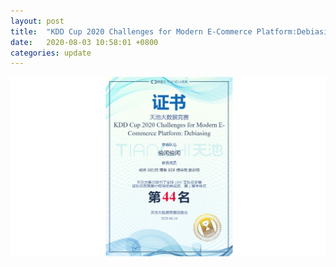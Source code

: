 ```yaml
---
layout: post
title:  "KDD Cup 2020 Challenges for Modern E-Commerce Platform:Debiasing"
date:   2020-08-03 10:58:01 +0800
categories: update
---
```


![ali](/source/ali.png)